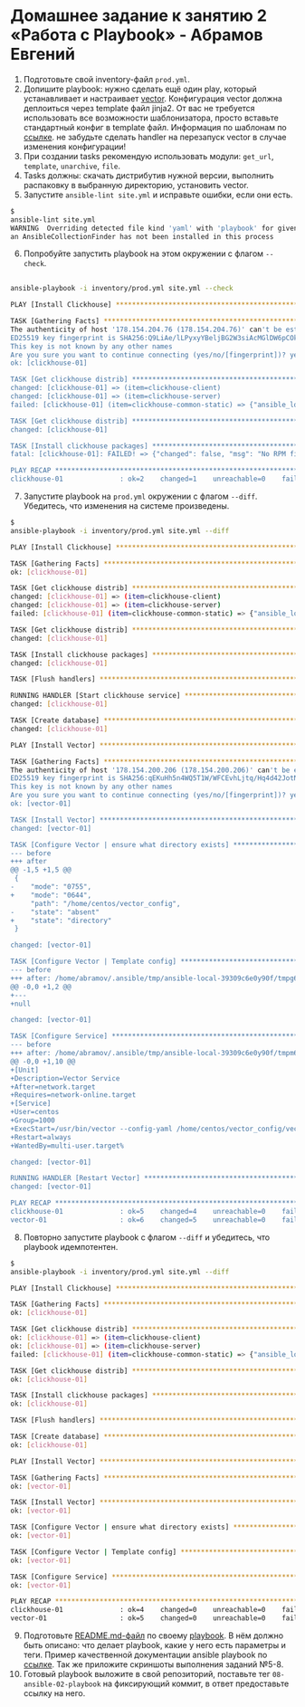 # Домашнее задание к занятию 2 «Работа с Playbook» - Абрамов Евгений

1. Подготовьте свой inventory-файл `prod.yml`.
2. Допишите playbook: нужно сделать ещё один play, который устанавливает и настраивает [vector](https://vector.dev). Конфигурация vector должна деплоиться через template файл jinja2. От вас не требуется использовать все возможности шаблонизатора, просто вставьте стандартный конфиг в template файл. Информация по шаблонам по [ссылке](https://www.dmosk.ru/instruktions.php?object=ansible-nginx-install). не забудьте сделать handler на перезапуск vector в случае изменения конфигурации!
3. При создании tasks рекомендую использовать модули: `get_url`, `template`, `unarchive`, `file`.
4. Tasks должны: скачать дистрибутив нужной версии, выполнить распаковку в выбранную директорию, установить vector.
5. Запустите `ansible-lint site.yml` и исправьте ошибки, если они есть.

```bash
$ 
ansible-lint site.yml
WARNING  Overriding detected file kind 'yaml' with 'playbook' for given positional argument: site.yml
an AnsibleCollectionFinder has not been installed in this process
```

6. Попробуйте запустить playbook на этом окружении с флагом `--check`.

```bash
 
ansible-playbook -i inventory/prod.yml site.yml --check

PLAY [Install Clickhouse] *******************************************************************************

TASK [Gathering Facts] **********************************************************************************
The authenticity of host '178.154.204.76 (178.154.204.76)' can't be established.
ED25519 key fingerprint is SHA256:Q9LiAe/lLPyxyYBeljBG2W3siAcMGlDW6pCOkewVM9U.
This key is not known by any other names
Are you sure you want to continue connecting (yes/no/[fingerprint])? yes
ok: [clickhouse-01]

TASK [Get clickhouse distrib] ***************************************************************************
changed: [clickhouse-01] => (item=clickhouse-client)
changed: [clickhouse-01] => (item=clickhouse-server)
failed: [clickhouse-01] (item=clickhouse-common-static) => {"ansible_loop_var": "item", "changed": false, "dest": "./clickhouse-common-static-22.3.3.44.rpm", "elapsed": 0, "item": "clickhouse-common-static", "msg": "Request failed", "response": "HTTP Error 404: Not Found", "status_code": 404, "url": "https://packages.clickhouse.com/rpm/stable/clickhouse-common-static-22.3.3.44.noarch.rpm"}

TASK [Get clickhouse distrib] ***************************************************************************
changed: [clickhouse-01]

TASK [Install clickhouse packages] **********************************************************************
fatal: [clickhouse-01]: FAILED! => {"changed": false, "msg": "No RPM file matching 'clickhouse-common-static-22.3.3.44.rpm' found on system", "rc": 127, "results": ["No RPM file matching 'clickhouse-common-static-22.3.3.44.rpm' found on system"]}

PLAY RECAP **********************************************************************************************
clickhouse-01              : ok=2    changed=1    unreachable=0    failed=1    skipped=0    rescued=1    ignored=0
```

7. Запустите playbook на `prod.yml` окружении с флагом `--diff`. Убедитесь, что изменения на системе произведены.

```bash
$ 
ansible-playbook -i inventory/prod.yml site.yml --diff

PLAY [Install Clickhouse] *******************************************************************************

TASK [Gathering Facts] **********************************************************************************
ok: [clickhouse-01]

TASK [Get clickhouse distrib] ***************************************************************************
changed: [clickhouse-01] => (item=clickhouse-client)
changed: [clickhouse-01] => (item=clickhouse-server)
failed: [clickhouse-01] (item=clickhouse-common-static) => {"ansible_loop_var": "item", "changed": false, "dest": "./clickhouse-common-static-22.3.3.44.rpm", "elapsed": 0, "item": "clickhouse-common-static", "msg": "Request failed", "response": "HTTP Error 404: Not Found", "status_code": 404, "url": "https://packages.clickhouse.com/rpm/stable/clickhouse-common-static-22.3.3.44.noarch.rpm"}

TASK [Get clickhouse distrib] ***************************************************************************
changed: [clickhouse-01]

TASK [Install clickhouse packages] **********************************************************************
changed: [clickhouse-01]

TASK [Flush handlers] ***********************************************************************************

RUNNING HANDLER [Start clickhouse service] **************************************************************
changed: [clickhouse-01]

TASK [Create database] **********************************************************************************
changed: [clickhouse-01]

PLAY [Install Vector] ***********************************************************************************

TASK [Gathering Facts] **********************************************************************************
The authenticity of host '178.154.200.206 (178.154.200.206)' can't be established.
ED25519 key fingerprint is SHA256:qEKuHh5n4WQ5T1W/WFCEvhLjtq/Hq4d42JotNnkbWUM.
This key is not known by any other names
Are you sure you want to continue connecting (yes/no/[fingerprint])? yes
ok: [vector-01]

TASK [Install Vector] ***********************************************************************************
changed: [vector-01]

TASK [Configure Vector | ensure what directory exists] **************************************************
--- before
+++ after
@@ -1,5 +1,5 @@
 {
-    "mode": "0755",
+    "mode": "0644",
     "path": "/home/centos/vector_config",
-    "state": "absent"
+    "state": "directory"
 }

changed: [vector-01]

TASK [Configure Vector | Template config] ***************************************************************
--- before
+++ after: /home/abramov/.ansible/tmp/ansible-local-39309c6e0y90f/tmpg68wa2un/vector.yml.j2
@@ -0,0 +1,2 @@
+---
+null

changed: [vector-01]

TASK [Configure Service] ********************************************************************************
--- before
+++ after: /home/abramov/.ansible/tmp/ansible-local-39309c6e0y90f/tmpm6ymo2mh/vector.service.j2
@@ -0,0 +1,10 @@
+[Unit]
+Description=Vector Service
+After=network.target
+Requires=network-online.target
+[Service]
+User=centos
+Group=1000
+ExecStart=/usr/bin/vector --config-yaml /home/centos/vector_config/vector.yml --watch-config true
+Restart=always
+WantedBy=multi-user.target%

changed: [vector-01]

RUNNING HANDLER [Restart Vector] ************************************************************************
changed: [vector-01]

PLAY RECAP **********************************************************************************************
clickhouse-01              : ok=5    changed=4    unreachable=0    failed=0    skipped=0    rescued=1    ignored=0   
vector-01                  : ok=6    changed=5    unreachable=0    failed=0    skipped=0    rescued=0    ignored=0  
```

8. Повторно запустите playbook с флагом `--diff` и убедитесь, что playbook идемпотентен.

```bash
$ 
ansible-playbook -i inventory/prod.yml site.yml --diff

PLAY [Install Clickhouse] *******************************************************************************

TASK [Gathering Facts] **********************************************************************************
ok: [clickhouse-01]

TASK [Get clickhouse distrib] ***************************************************************************
ok: [clickhouse-01] => (item=clickhouse-client)
ok: [clickhouse-01] => (item=clickhouse-server)
failed: [clickhouse-01] (item=clickhouse-common-static) => {"ansible_loop_var": "item", "changed": false, "dest": "./clickhouse-common-static-22.3.3.44.rpm", "elapsed": 0, "gid": 1000, "group": "centos", "item": "clickhouse-common-static", "mode": "0664", "msg": "Request failed", "owner": "centos", "response": "HTTP Error 404: Not Found", "secontext": "unconfined_u:object_r:user_home_t:s0", "size": 246310036, "state": "file", "status_code": 404, "uid": 1000, "url": "https://packages.clickhouse.com/rpm/stable/clickhouse-common-static-22.3.3.44.noarch.rpm"}

TASK [Get clickhouse distrib] ***************************************************************************
ok: [clickhouse-01]

TASK [Install clickhouse packages] **********************************************************************
ok: [clickhouse-01]

TASK [Flush handlers] ***********************************************************************************

TASK [Create database] **********************************************************************************
ok: [clickhouse-01]

PLAY [Install Vector] ***********************************************************************************

TASK [Gathering Facts] **********************************************************************************
ok: [vector-01]

TASK [Install Vector] ***********************************************************************************
ok: [vector-01]

TASK [Configure Vector | ensure what directory exists] **************************************************
ok: [vector-01]

TASK [Configure Vector | Template config] ***************************************************************
ok: [vector-01]

TASK [Configure Service] ********************************************************************************
ok: [vector-01]

PLAY RECAP **********************************************************************************************
clickhouse-01              : ok=4    changed=0    unreachable=0    failed=0    skipped=0    rescued=1    ignored=0   
vector-01                  : ok=5    changed=0    unreachable=0    failed=0    skipped=0    rescued=0    ignored=0 
```

9. Подготовьте [README.md-файл](https://github.com/jekaabramov/netology_hw/blob/master/%D0%A1%D0%B8%D1%81%D1%82%D0%B5%D0%BC%D0%B0%20%D1%83%D0%BF%D1%80%D0%B0%D0%B2%D0%BB%D0%B5%D0%BD%D0%B8%D1%8F%20%D0%BA%D0%BE%D0%BD%D1%84%D0%B8%D0%B3%D1%83%D1%80%D0%B0%D1%86%D0%B8%D1%8F%D0%BC%D0%B8/08-ansible-02-playbook/playbook/README.md) по своему [playbook](https://github.com/jekaabramov/netology_hw/tree/master/%D0%A1%D0%B8%D1%81%D1%82%D0%B5%D0%BC%D0%B0%20%D1%83%D0%BF%D1%80%D0%B0%D0%B2%D0%BB%D0%B5%D0%BD%D0%B8%D1%8F%20%D0%BA%D0%BE%D0%BD%D1%84%D0%B8%D0%B3%D1%83%D1%80%D0%B0%D1%86%D0%B8%D1%8F%D0%BC%D0%B8/08-ansible-02-playbook/playbook). В нём должно быть описано: что делает playbook, какие у него есть параметры и теги. Пример качественной документации ansible playbook по [ссылке](https://github.com/opensearch-project/ansible-playbook). Так же приложите скриншоты выполнения заданий №5-8.
10. Готовый playbook выложите в свой репозиторий, поставьте тег `08-ansible-02-playbook` на фиксирующий коммит, в ответ предоставьте ссылку на него.
